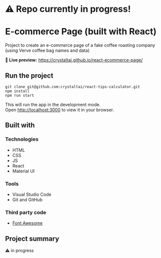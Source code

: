 # ⚠️ Repo currently in progress!

# E-commerce Page (built with React)

Project to create an e-commerce page of a fake coffee roasting company (using Verve coffee bag names and data)

**🔗 Live preview:** https://crystaltai.github.io/react-ecommerce-page/

## Run the project

```
git clone git@github.com:crystaltai/react-tips-calculator.git
npm install
npm run start
```

This will run the app in the development mode.\
Open [http://localhost:3000](http://localhost:3000) to view it in your browser.

## Built with

### Technologies

- HTML
- CSS
- JS
- React
- Material UI

### Tools

- Visual Studio Code
- Git and GitHub

### Third party code

- [Font Awesome](https://fontawesome.com/)

## Project summary

⚠️ in progress
